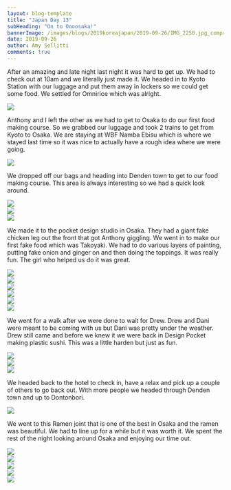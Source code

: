```yaml
---
layout: blog-template
title: "Japan Day 13"
subHeading: "On to Oooosaka!"
bannerImage: /images/blogs/2019koreajapan/2019-09-26/IMG_2250.jpg_compressed.JPEG
date: 2019-09-26
author: Amy Sellitti
comments: true
---
```


After an amazing and late night last night it was hard to get up. We had to check out at 10am and we literally just made it. We headed in to Kyoto Station with our luggage and put them away in lockers so we could get some food. We settled for Omnirice which was alright.

<div class="center-image"><img src="/images/blogs/2019koreajapan/2019-09-26/IMG_20190926_112636.jpg_compressed.JPEG"/></div>

Anthony and I left the other as we had to get to Osaka to do our first food making course. So we grabbed our luggage and took 2 trains to get from Kyoto to Osaka. We are staying at WBF Namba Ebisu which is where we stayed last time so it was nice to actually have a rough idea where we were going.

<div class="center-image"><img src="/images/blogs/2019koreajapan/2019-09-26/IMG_20190926_131123.jpg_compressed.JPEG"/></div>

We dropped off our bags and heading into Denden town to get to our food making course. This area is always interesting so we had a quick look around.

<div class="center-image"><img src="/images/blogs/2019koreajapan/2019-09-26/IMG_20190926_133606.jpg_compressed.JPEG"/></div>
<div class="center-image"><img src="/images/blogs/2019koreajapan/2019-09-26/IMG_20190926_133915.jpg_compressed.JPEG"/></div>
<div class="center-image"><img src="/images/blogs/2019koreajapan/2019-09-26/IMG_20190926_134438.jpg_compressed.JPEG"/></div>

We made it to the pocket design studio in Osaka. They had a giant fake chicken leg out the front that got Anthony giggling. We went in to make our first fake food which was Takoyaki. We had to do various layers of painting, putting fake onion and ginger on and then doing the toppings. It was really fun. The girl who helped us do it was great.

<div class="center-image"><img src="/images/blogs/2019koreajapan/2019-09-26/IMG_20190926_140053.jpg_compressed.JPEG"/></div>
<div class="center-image"><img src="/images/blogs/2019koreajapan/2019-09-26/IMG_20190926_135452.jpg_compressed.JPEG"/></div>
<div class="center-image"><img src="/images/blogs/2019koreajapan/2019-09-26/IMG_20190926_140429.jpg_compressed.JPEG"/></div>
<div class="center-image"><img src="/images/blogs/2019koreajapan/2019-09-26/IMG_20190926_141133.jpg_compressed.JPEG"/></div>
<div class="center-image"><img src="/images/blogs/2019koreajapan/2019-09-26/IMG_20190926_142529.jpg_compressed.JPEG"/></div>
<div class="center-image"><img src="/images/blogs/2019koreajapan/2019-09-26/IMG_20190926_142644.jpg_compressed.JPEG"/></div>

We went for a walk after we were done to wait for Drew. Drew and Dani were meant to be coming with us but Dani was pretty under the weather. Drew still came and before we knew it we were back in Design Pocket making plastic sushi. This was a little harden but just as fun.

<div class="center-image"><img src="/images/blogs/2019koreajapan/2019-09-26/IMG_20190926_150408.jpg_compressed.JPEG"/></div>
<div class="center-image"><img src="/images/blogs/2019koreajapan/2019-09-26/IMG_20190926_150420.jpg_compressed.JPEG"/></div>
<div class="center-image"><img src="/images/blogs/2019koreajapan/2019-09-26/IMG_20190926_150811.jpg_compressed.JPEG"/></div>

We headed back to the hotel to check in, have a relax and pick up a couple of others to go back out. With more people we headed through Denden town and up to Dontonbori.

<div class="center-image"><img src="/images/blogs/2019koreajapan/2019-09-26/IMG_2238.jpg_compressed.JPEG"/></div>

We went to this Ramen joint that is one of the best in Osaka and the ramen was beautiful. We had to line up for a while but it was worth it. We spent the rest of the night looking around Osaka and enjoying our time out.

<div class="center-image"><img src="/images/blogs/2019koreajapan/2019-09-26/IMG_2250.jpg_compressed.JPEG"/></div>
<div class="center-image"><img src="/images/blogs/2019koreajapan/2019-09-26/IMG_20190926_192347.jpg_compressed.JPEG"/></div>
<div class="center-image"><img src="/images/blogs/2019koreajapan/2019-09-26/IMG_20190926_200303.jpg_compressed.JPEG"/></div>
<div class="center-image"><img src="/images/blogs/2019koreajapan/2019-09-26/IMG_2253.jpg_compressed.JPEG"/></div>
<div class="center-image"><img src="/images/blogs/2019koreajapan/2019-09-26/IMG_2267.jpg_compressed.JPEG"/></div>
